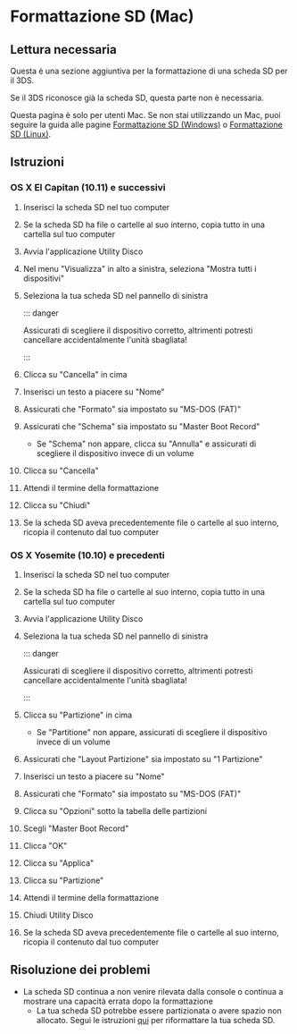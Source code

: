 # Formattazione SD (Mac)

## Lettura necessaria

Questa è una sezione aggiuntiva per la formattazione di una scheda SD per il 3DS.

Se il 3DS riconosce già la scheda SD, questa parte non è necessaria.

Questa pagina è solo per utenti Mac. Se non stai utilizzando un Mac, puoi seguire la guida alle pagine [Formattazione SD (Windows)](formatting-sd-\(windows\)) o [Formattazione SD (Linux)](formatting-sd-\(linux\)).

## Istruzioni

### OS X El Capitan (10.11) e successivi

1. Inserisci la scheda SD nel tuo computer

2. Se la scheda SD ha file o cartelle al suo interno, copia tutto in una cartella sul tuo computer

3. Avvia l'applicazione Utility Disco

4. Nel menu "Visualizza" in alto a sinistra, seleziona "Mostra tutti i dispositivi"

5. Seleziona la tua scheda SD nel pannello di sinistra

    ::: danger

    Assicurati di scegliere il dispositivo corretto, altrimenti potresti cancellare accidentalmente l'unità sbagliata!

    :::

6. Clicca su "Cancella" in cima

7. Inserisci un testo a piacere su "Nome"

8. Assicurati che "Formato" sia impostato su "MS-DOS (FAT)"

9. Assicurati che "Schema" sia impostato su "Master Boot Record"
    - Se "Schema" non appare, clicca su "Annulla" e assicurati di scegliere il dispositivo invece di un volume

10. Clicca su "Cancella"

11. Attendi il termine della formattazione

12. Clicca su "Chiudi"

13. Se la scheda SD aveva precedentemente file o cartelle al suo interno, ricopia il contenuto dal tuo computer

### OS X Yosemite (10.10) e precedenti

1. Inserisci la scheda SD nel tuo computer

2. Se la scheda SD ha file o cartelle al suo interno, copia tutto in una cartella sul tuo computer

3. Avvia l'applicazione Utility Disco

4. Seleziona la tua scheda SD nel pannello di sinistra

    ::: danger

    Assicurati di scegliere il dispositivo corretto, altrimenti potresti cancellare accidentalmente l'unità sbagliata!

    :::

5. Clicca su "Partizione" in cima
    - Se "Partitione" non appare, assicurati di scegliere il dispositivo invece di un volume

6. Assicurati che "Layout Partizione" sia impostato su "1 Partizione"

7. Inserisci un testo a piacere su "Nome"

8. Assicurati che "Formato" sia impostato su "MS-DOS (FAT)"

9. Clicca su "Opzioni" sotto la tabella delle partizioni

10. Scegli "Master Boot Record"

11. Clicca "OK"

12. Clicca su "Applica"

13. Clicca su "Partizione"

14. Attendi il termine della formattazione

15. Chiudi Utility Disco

16. Se la scheda SD aveva precedentemente file o cartelle al suo interno, ricopia il contenuto dal tuo computer

## Risoluzione dei problemi

- La scheda SD continua a non venire rilevata dalla console o continua a mostrare una capacità errata dopo la formattazione
    - La tua scheda SD potrebbe essere partizionata o avere spazio non allocato. Segui le istruzioni [qui](https://wiki.hacks.guide/wiki/SD_Clean/Mac) per riformattare la tua scheda SD.